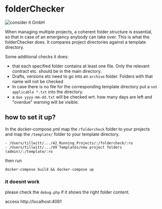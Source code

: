 # folderChecker

![consider it GmbH](https://img.shields.io/badge/project%20by-CIT-orange)

When managing multiple projects, a coherent folder structure is essential, so that in case of an emergency anybody can take over. This is what the folderChecker does. It compares project directories against a template directory.

Some additional checks it does:
* that each specified folder contains at least one file. Only the relevant contract etc. should be in the main directory.
* Drafts, versions etc need to go into an `archive` folder. Folders with that name will not be checked
* In case there is no file for the corresponding template directory put a `not applicable *.txt` into the directory.
* a `due yyyy-mm-dd.txt` will be checked wrt. how many days are left and "overdue" warning will be visible.


## how to set it up?

In the docker-compose.yml map the `/foldercheck` folder to your projects and map the `/template/` folder to your template directory.

```
- /Users/tillwitt/.../42_Running_Projects/:/foldercheck/:ro
- /Users/tillwitt/.../99 Templates/new project folders (admin)/:/template/:ro
```

then run

```
docker-compose build && docker-compose up
```

### it doesnt work

please check the `debug.php` if it shows the right folder content.

access http://localhost:4081
